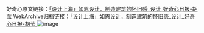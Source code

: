 好奇心原文链接：[「设计上海」如恩设计，制造建筑的怀旧感_设计_好奇心日报-胡莹 ](https://www.qdaily.com/articles/7905.html)
WebArchive归档链接：[「设计上海」如恩设计，制造建筑的怀旧感_设计_好奇心日报-胡莹 ](http://web.archive.org/web/20160321233004/http://www.qdaily.com:80/articles/7905.html)
![image](http://ww3.sinaimg.cn/large/007d5XDply1g3wk45oxx2j30u049ke81)